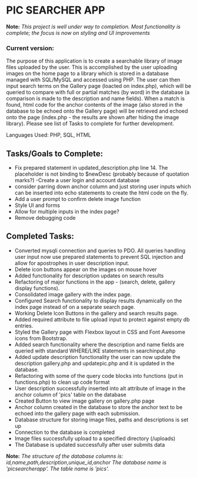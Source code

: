 # PIC SEARCHER APP

**Note:** *This project is well under way to completion.  Most functionality is complete; the focus is now on styling and UI improvements*

### Current version:
The purpose of this application is to create a searchable library of image files uploaded by the user. This is accomplished by the user uploading images on the home page to a library which is stored in a database managed with SQL/MySQL and accessed using PHP.  The user can then input search terms on the Gallery page (loacted on index.php), which will be queried to compare with full or partial matches (by word) in the database (a comparison is made to the description and name fields).  When a match is found, html code for the anchor contents of the image (also stored in the database to be echoed onto the Gallery page) will be retrieved and echoed onto the page (index.php - the results are shown after hiding the image library).  Please see list of Tasks to complete for further development.

Languages Used: PHP, SQL, HTML

## Tasks/Goals to Complete:
- Fix prepared statement in updated_description.php line 14.  The placeholder is not binding to $newDesc (probably because of quotation marks?)
-Create a user login and account database
- consider parring down anchor column and just storing user inputs which can be inserted into echo statements to create the html code on the fly.
- Add a user prompt to confirm delete image function
- Style UI and forms
- Allow for multiple inputs in the index page?
- Remove debugging code


## Completed Tasks:
- Converted mysqli connection and queries to PDO.  All queries handling user input now use prepared statements to prevent SQL injection and allow for apostrophes in user description input.
- Delete icon buttons appear on the images on mouse hover
- Added functionality for description updates on search results
- Refactoring of major functions in the app - (search, delete, gallery display functions).
- Consolidated image gallery with the index page.
- Configured Search functionality to display results dynamically on the index page instead of on a separate search page.
- Working Delete Icon Buttons in the gallery and search results page.
- Added required attribute to file upload input to protect against empty db entries.
- Styled the Gallery page with Flexbox layout in CSS and Font Awesome icons from Bootstrap.
- Added search functionality where the description and name fields are queried with standard WHERE/LIKE statements in searchinput.php
- Added update description functionality the user can now update the description gallery.php and updatepic.php and it is updated in the database.
- Refactoring with some of the query code blocks into functions (put in functions.php) to clean up code format
- User description successfully inserted into alt attribute of image in the anchor column of 'pics' table on the database
- Created Button to view image gallery on gallery.php page
- Anchor column created in the database to store the anchor text to be echoed into the gallery page with each submission.  
- Database structure for storing image files, paths and descriptions is set up
- Connection to the database is completed
- Image files successfully upload to a specified directory (/uploads)
- The Database is updated successfully after user submits data

**Note:** *The structure of the database columns is: id,name,path,description,unique_id,anchor
The database name is 'picsearcherapp'.  The table name is 'pics'.*
